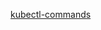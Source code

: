 
[kubectl-commands](https://kubernetes.io/docs/reference/generated/kubectl/kubectl-commands#-strong-getting-started-strong-)